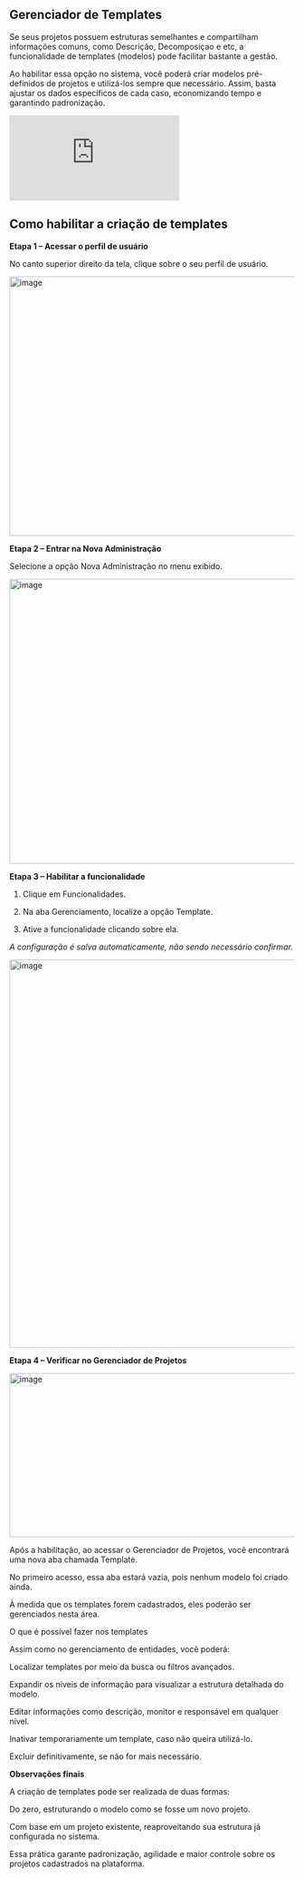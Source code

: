 ## Gerenciador de Templates

Se seus projetos possuem estruturas semelhantes e compartilham informações comuns, como Descrição, Decomposiçao e etc, a funcionalidade de templates (modelos) pode facilitar bastante a gestão.

Ao habilitar essa opção no sistema, você poderá criar modelos pré-definidos de projetos e utilizá-los sempre que necessário. Assim, basta ajustar os dados específicos de cada caso, economizando tempo e garantindo padronização.

<div class="video-container">
  <iframe
    src="https://player.vimeo.com/video/1121182979"
    title="Tutoria Vimeo"
    frameborder="0"
    allow="autoplay; fullscreen; picture-in-picture"
    allowfullscreen>
  </iframe>
</div>

## Como habilitar a criação de templates

**Etapa 1 – Acessar o perfil de usuário**

No canto superior direito da tela, clique sobre o seu perfil de usuário.


<img width="1894" height="457" alt="image" src="https://github.com/user-attachments/assets/94fac125-b0ab-4798-b0fb-38c777cc5ba6" />




**Etapa 2 – Entrar na Nova Administração**

Selecione a opção Nova Administração no menu exibido.


<img width="1904" height="502" alt="image" src="https://github.com/user-attachments/assets/7171486b-a8bb-4c2c-a036-32cdede86643" />




**Etapa 3 – Habilitar a funcionalidade**

1. Clique em Funcionalidades.

2. Na aba Gerenciamento, localize a opção Template.

3. Ative a funcionalidade clicando sobre ela.

_A configuração é salva automaticamente, não sendo necessário confirmar._



<img width="1898" height="684" alt="image" src="https://github.com/user-attachments/assets/3487ed94-dd83-4617-9038-578634e78b2e" />


**Etapa 4 – Verificar no Gerenciador de Projetos**


<img width="1906" height="289" alt="image" src="https://github.com/user-attachments/assets/e487490b-0c66-4486-99eb-3d5668e51f84" />



Após a habilitação, ao acessar o Gerenciador de Projetos, você encontrará uma nova aba chamada Template.

No primeiro acesso, essa aba estará vazia, pois nenhum modelo foi criado ainda.

À medida que os templates forem cadastrados, eles poderão ser gerenciados nesta área.

O que é possível fazer nos templates

Assim como no gerenciamento de entidades, você poderá:

Localizar templates por meio da busca ou filtros avançados.

Expandir os níveis de informação para visualizar a estrutura detalhada do modelo.

Editar informações como descrição, monitor e responsável em qualquer nível.

Inativar temporariamente um template, caso não queira utilizá-lo.

Excluir definitivamente, se não for mais necessário.

**Observações finais**

A criação de templates pode ser realizada de duas formas:

Do zero, estruturando o modelo como se fosse um novo projeto.

Com base em um projeto existente, reaproveitando sua estrutura já configurada no sistema.

Essa prática garante padronização, agilidade e maior controle sobre os projetos cadastrados na plataforma.

